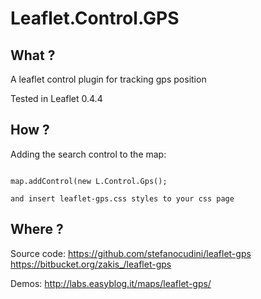 Leaflet.Control.GPS
============

What ?
------

A leaflet control plugin for tracking gps position

Tested in Leaflet 0.4.4

How ?
------

Adding the search control to the map:

```

map.addControl(new L.Control.Gps();

and insert leaflet-gps.css styles to your css page

```

Where ?
------

Source code:
	https://github.com/stefanocudini/leaflet-gps
	https://bitbucket.org/zakis_/leaflet-gps

Demos:
	http://labs.easyblog.it/maps/leaflet-gps/

